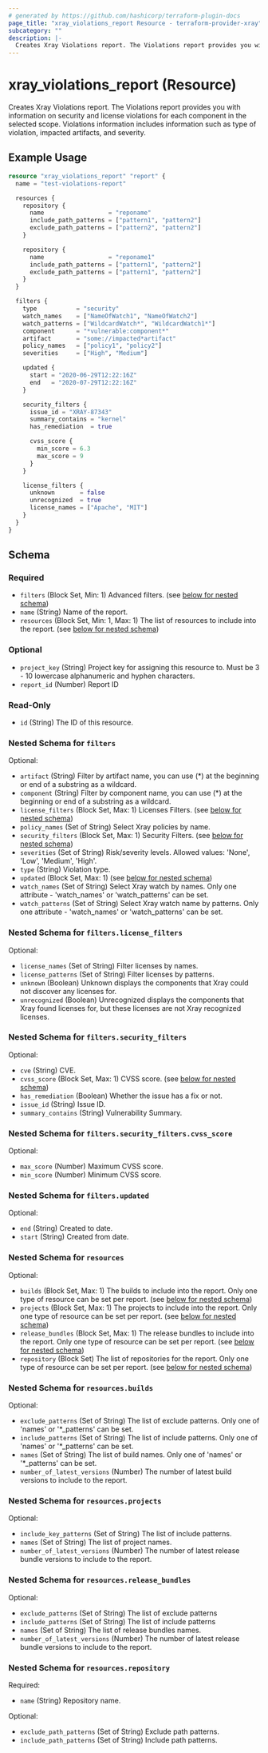 ```yaml
---
# generated by https://github.com/hashicorp/terraform-plugin-docs
page_title: "xray_violations_report Resource - terraform-provider-xray"
subcategory: ""
description: |-
  Creates Xray Violations report. The Violations report provides you with information on security and license violations for each component in the selected scope. Violations information includes information such as type of violation, impacted artifacts, and severity.
---
```


# xray_violations_report (Resource)

Creates Xray Violations report. The Violations report provides you with information on security and license violations for each component in the selected scope. Violations information includes information such as type of violation, impacted artifacts, and severity.

## Example Usage

```terraform
resource "xray_violations_report" "report" {
  name = "test-violations-report"

  resources {
    repository {
      name                  = "reponame"
      include_path_patterns = ["pattern1", "pattern2"]
      exclude_path_patterns = ["pattern2", "pattern2"]
    }

    repository {
      name                  = "reponame1"
      include_path_patterns = ["pattern1", "pattern2"]
      exclude_path_patterns = ["pattern1", "pattern2"]
    }
  }

  filters {
    type           = "security"
    watch_names    = ["NameOfWatch1", "NameOfWatch2"]
    watch_patterns = ["WildcardWatch*", "WildcardWatch1*"]
    component      = "*vulnerable:component*"
    artifact       = "some://impacted*artifact"
    policy_names   = ["policy1", "policy2"]
    severities     = ["High", "Medium"]

    updated {
      start = "2020-06-29T12:22:16Z"
      end   = "2020-07-29T12:22:16Z"
    }

    security_filters {
      issue_id = "XRAY-87343"
      summary_contains = "kernel"
      has_remediation  = true

      cvss_score {
        min_score = 6.3
        max_score = 9
      }
    }

    license_filters {
      unknown       = false
      unrecognized  = true
      license_names = ["Apache", "MIT"]
    }
  }
}
```

<!-- schema generated by tfplugindocs -->
## Schema

### Required

- `filters` (Block Set, Min: 1) Advanced filters. (see [below for nested schema](#nestedblock--filters))
- `name` (String) Name of the report.
- `resources` (Block Set, Min: 1, Max: 1) The list of resources to include into the report. (see [below for nested schema](#nestedblock--resources))

### Optional

- `project_key` (String) Project key for assigning this resource to. Must be 3 - 10 lowercase alphanumeric and hyphen characters.
- `report_id` (Number) Report ID

### Read-Only

- `id` (String) The ID of this resource.

<a id="nestedblock--filters"></a>
### Nested Schema for `filters`

Optional:

- `artifact` (String) Filter by artifact name, you can use (*) at the beginning or end of a substring as a wildcard.
- `component` (String) Filter by component name, you can use (*) at the beginning or end of a substring as a wildcard.
- `license_filters` (Block Set, Max: 1) Licenses Filters. (see [below for nested schema](#nestedblock--filters--license_filters))
- `policy_names` (Set of String) Select Xray policies by name.
- `security_filters` (Block Set, Max: 1) Security Filters. (see [below for nested schema](#nestedblock--filters--security_filters))
- `severities` (Set of String) Risk/severity levels. Allowed values: 'None', 'Low', 'Medium', 'High'.
- `type` (String) Violation type.
- `updated` (Block Set, Max: 1) (see [below for nested schema](#nestedblock--filters--updated))
- `watch_names` (Set of String) Select Xray watch by names. Only one attribute - 'watch_names' or 'watch_patterns' can be set.
- `watch_patterns` (Set of String) Select Xray watch name by patterns. Only one attribute - 'watch_names' or 'watch_patterns' can be set.

<a id="nestedblock--filters--license_filters"></a>
### Nested Schema for `filters.license_filters`

Optional:

- `license_names` (Set of String) Filter licenses by names.
- `license_patterns` (Set of String) Filter licenses by patterns.
- `unknown` (Boolean) Unknown displays the components that Xray could not discover any licenses for.
- `unrecognized` (Boolean) Unrecognized displays the components that Xray found licenses for, but these licenses are not Xray recognized licenses.


<a id="nestedblock--filters--security_filters"></a>
### Nested Schema for `filters.security_filters`

Optional:

- `cve` (String) CVE.
- `cvss_score` (Block Set, Max: 1) CVSS score. (see [below for nested schema](#nestedblock--filters--security_filters--cvss_score))
- `has_remediation` (Boolean) Whether the issue has a fix or not.
- `issue_id` (String) Issue ID.
- `summary_contains` (String) Vulnerability Summary.

<a id="nestedblock--filters--security_filters--cvss_score"></a>
### Nested Schema for `filters.security_filters.cvss_score`

Optional:

- `max_score` (Number) Maximum CVSS score.
- `min_score` (Number) Minimum CVSS score.



<a id="nestedblock--filters--updated"></a>
### Nested Schema for `filters.updated`

Optional:

- `end` (String) Created to date.
- `start` (String) Created from date.



<a id="nestedblock--resources"></a>
### Nested Schema for `resources`

Optional:

- `builds` (Block Set, Max: 1) The builds to include into the report. Only one type of resource can be set per report. (see [below for nested schema](#nestedblock--resources--builds))
- `projects` (Block Set, Max: 1) The projects to include into the report. Only one type of resource can be set per report. (see [below for nested schema](#nestedblock--resources--projects))
- `release_bundles` (Block Set, Max: 1) The release bundles to include into the report. Only one type of resource can be set per report. (see [below for nested schema](#nestedblock--resources--release_bundles))
- `repository` (Block Set) The list of repositories for the report. Only one type of resource can be set per report. (see [below for nested schema](#nestedblock--resources--repository))

<a id="nestedblock--resources--builds"></a>
### Nested Schema for `resources.builds`

Optional:

- `exclude_patterns` (Set of String) The list of exclude patterns. Only one of 'names' or '*_patterns' can be set.
- `include_patterns` (Set of String) The list of include patterns. Only one of 'names' or '*_patterns' can be set.
- `names` (Set of String) The list of build names. Only one of 'names' or '*_patterns' can be set.
- `number_of_latest_versions` (Number) The number of latest build versions to include to the report.


<a id="nestedblock--resources--projects"></a>
### Nested Schema for `resources.projects`

Optional:

- `include_key_patterns` (Set of String) The list of include patterns.
- `names` (Set of String) The list of project names.
- `number_of_latest_versions` (Number) The number of latest release bundle versions to include to the report.


<a id="nestedblock--resources--release_bundles"></a>
### Nested Schema for `resources.release_bundles`

Optional:

- `exclude_patterns` (Set of String) The list of exclude patterns
- `include_patterns` (Set of String) The list of include patterns
- `names` (Set of String) The list of release bundles names.
- `number_of_latest_versions` (Number) The number of latest release bundle versions to include to the report.


<a id="nestedblock--resources--repository"></a>
### Nested Schema for `resources.repository`

Required:

- `name` (String) Repository name.

Optional:

- `exclude_path_patterns` (Set of String) Exclude path patterns.
- `include_path_patterns` (Set of String) Include path patterns.


